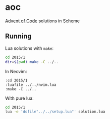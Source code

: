 # aoc
[Advent of Code](https://adventofcode.com/) solutions in Scheme

## Running

Lua solutions with `make`:

```bash
cd 2015/1
dir=$(pwd) make -C ../..
```

In Neovim:

```
:cd 2015/1
:luafile ../../nvim.lua
:make -C ../..
```

With pure lua:

```bash
cd 2015/1
lua -e 'dofile"../../setup.lua"' solution.lua
```
